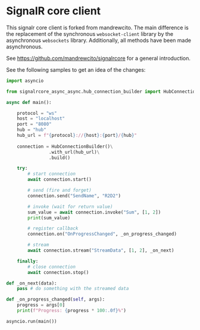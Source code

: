 # SignalR core client

This signalr core client is forked from mandrewcito. The main difference is the replacement of the synchronous ```websocket-client``` library by the asynchronous ```websockets``` library. Additionally, all methods have been made asynchronous.

See https://github.com/mandrewcito/signalrcore for a general introduction.

See the following samples to get an idea of the changes:

```python
import asyncio

from signalrcore_async_async.hub_connection_builder import HubConnectionBuilder

async def main():

    protocol = "ws"
    host = "localhost"
    port = "8080"
    hub = "hub"
    hub_url = f"{protocol}://{host}:{port}/{hub}"
    
    connection = HubConnectionBuilder()\
                .with_url(hub_url)\
                .build()

    try:
        # start connection
        await connection.start()

        # send (fire and forget)
        connection.send("SendName", "R2D2")

        # invoke (wait for return value)
        sum_value = await connection.invoke("Sum", [1, 2])
        print(sum_value)

        # register callback
        connection.on("OnProgressChanged", _on_progress_changed)

        # stream
        await connection.stream("StreamData", [1, 2], _on_next)

    finally:
        # close connection
        await connection.stop()

def _on_next(data):
    pass # do something with the streamed data

def _on_progress_changed(self, args):
    progress = args[0]
    print(f"Progress: {progress * 100:.0f}%")

asyncio.run(main())
```